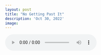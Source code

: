 ```yaml
---
layout: post
title: "No Getting Past It"
description: 'Oct 30, 2022'
image:
---
```


<audio controls preload="metadata">
  <source src="https://docs.google.com/uc?export=open&id=1QMkhp7sZiofhg2eFCm-ECaXBg53PDD3L" type="audio/mp3">
Your browser does not support the audio element.
</audio>
